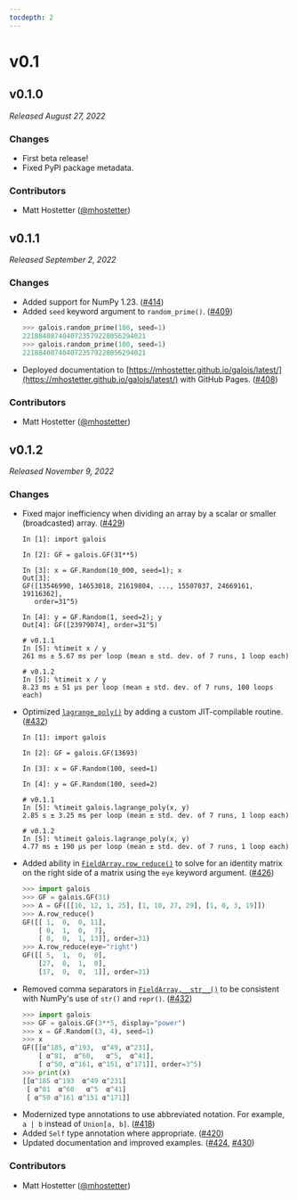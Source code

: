 ```yaml
---
tocdepth: 2
---
```


# v0.1

## v0.1.0

*Released August 27, 2022*

### Changes

- First beta release!
- Fixed PyPI package metadata.

### Contributors

- Matt Hostetter ([@mhostetter](https://github.com/mhostetter))

## v0.1.1

*Released September 2, 2022*

### Changes

- Added support for NumPy 1.23. ([#414](https://github.com/mhostetter/galois/pull/414))
- Added `seed` keyword argument to `random_prime()`. ([#409](https://github.com/mhostetter/galois/pull/409))
  ```python
  >>> galois.random_prime(100, seed=1)
  2218840874040723579228056294021
  >>> galois.random_prime(100, seed=1)
  2218840874040723579228056294021
  ```
- Deployed documentation to [https://mhostetter.github.io/galois/latest/](https://mhostetter.github.io/galois/latest/) with GitHub Pages. ([#408](https://github.com/mhostetter/galois/pull/408))

### Contributors

- Matt Hostetter ([@mhostetter](https://github.com/mhostetter))

## v0.1.2

*Released November 9, 2022*

### Changes

- Fixed major inefficiency when dividing an array by a scalar or smaller (broadcasted) array. ([#429](https://github.com/mhostetter/galois/pull/429))
  ```ipython
  In [1]: import galois

  In [2]: GF = galois.GF(31**5)

  In [3]: x = GF.Random(10_000, seed=1); x
  Out[3]:
  GF([13546990, 14653018, 21619804, ..., 15507037, 24669161, 19116362],
     order=31^5)

  In [4]: y = GF.Random(1, seed=2); y
  Out[4]: GF([23979074], order=31^5)

  # v0.1.1
  In [5]: %timeit x / y
  261 ms ± 5.67 ms per loop (mean ± std. dev. of 7 runs, 1 loop each)

  # v0.1.2
  In [5]: %timeit x / y
  8.23 ms ± 51 µs per loop (mean ± std. dev. of 7 runs, 100 loops each)
  ```
- Optimized [`lagrange_poly()`](https://mhostetter.github.io/galois/v0.1.2/api/galois.lagrange_poly/) by adding a custom JIT-compilable routine. ([#432](https://github.com/mhostetter/galois/pull/432))
  ```ipython
  In [1]: import galois

  In [2]: GF = galois.GF(13693)

  In [3]: x = GF.Random(100, seed=1)

  In [4]: y = GF.Random(100, seed=2)

  # v0.1.1
  In [5]: %timeit galois.lagrange_poly(x, y)
  2.85 s ± 3.25 ms per loop (mean ± std. dev. of 7 runs, 1 loop each)

  # v0.1.2
  In [5]: %timeit galois.lagrange_poly(x, y)
  4.77 ms ± 190 µs per loop (mean ± std. dev. of 7 runs, 1 loop each)
  ```
- Added ability in [`FieldArray.row_reduce()`](https://mhostetter.github.io/galois/v0.1.2/api/galois.FieldArray.row_reduce/) to solve for an identity matrix on the right side of a matrix using the `eye` keyword argument. ([#426](https://github.com/mhostetter/galois/pull/426))
  ```python
  >>> import galois
  >>> GF = galois.GF(31)
  >>> A = GF([[16, 12, 1, 25], [1, 10, 27, 29], [1, 0, 3, 19]])
  >>> A.row_reduce()
  GF([[ 1,  0,  0, 11],
      [ 0,  1,  0,  7],
      [ 0,  0,  1, 13]], order=31)
  >>> A.row_reduce(eye="right")
  GF([[ 5,  1,  0,  0],
      [27,  0,  1,  0],
      [17,  0,  0,  1]], order=31)
  ```
- Removed comma separators in [`FieldArray.__str__()`](https://mhostetter.github.io/galois/v0.1.2/api/galois.FieldArray.__str__/) to be consistent with NumPy's use of `str()` and `repr()`. ([#432](https://github.com/mhostetter/galois/pull/432))
  ```python
  >>> import galois
  >>> GF = galois.GF(3**5, display="power")
  >>> x = GF.Random((3, 4), seed=1)
  >>> x
  GF([[α^185, α^193,  α^49, α^231],
      [ α^81,  α^60,   α^5,  α^41],
      [ α^50, α^161, α^151, α^171]], order=3^5)
  >>> print(x)
  [[α^185 α^193  α^49 α^231]
   [ α^81  α^60   α^5  α^41]
   [ α^50 α^161 α^151 α^171]]
  ```
- Modernized type annotations to use abbreviated notation. For example, `a | b` instead of `Union[a, b]`. ([#418](https://github.com/mhostetter/galois/pull/418))
- Added `Self` type annotation where appropriate. ([#420](https://github.com/mhostetter/galois/pull/420))
- Updated documentation and improved examples. ([#424](https://github.com/mhostetter/galois/pull/424), [#430](https://github.com/mhostetter/galois/pull/430))

### Contributors

- Matt Hostetter ([@mhostetter](https://github.com/mhostetter))
